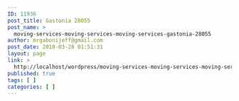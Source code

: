 ```yaml
---
ID: 11936
post_title: Gastonia 28055
post_name: >
  moving-services-moving-services-moving-services-gastonia-28055
author: mrgabonijeff@gmail.com
post_date: 2018-03-28 01:51:31
layout: page
link: >
  http://localhost/wordpress/moving-services-moving-services-moving-services-gastonia-28055/
published: true
tags: [ ]
categories: [ ]
---
```

